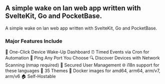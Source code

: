## A simple wake on lan web app written with SvelteKit, Go and PocketBase.

A simple wake on lan web app written with SvelteKit, Go and PocketBase.

### Major Features Include

🚀 One-Click Device Wake-Up Dashboard
⏰ Timed Events via Cron for Automation
🔌 Ping Any Port You Choose
🔍 Discover Devices with Network Scanning (nmap required)
👤 Secured User Management
🌐 i18n support for these languages
🎨 35 Themes
🐳 Docker images for amd64, arm64, arm/v7, arm/v6
🏠 Self-Hostable